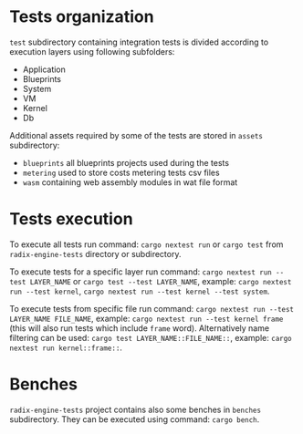 # Tests organization

`test` subdirectory containing integration tests is divided according to execution layers using following subfolders:

- Application
- Blueprints
- System
- VM
- Kernel
- Db

Additional assets required by some of the tests are stored in `assets` subdirectory:

- `blueprints` all blueprints projects used during the tests
- `metering` used to store costs metering tests csv files
- `wasm` containing web assembly modules in wat file format

# Tests execution

To execute all tests run command: `cargo nextest run` or `cargo test` from `radix-engine-tests` directory or subdirectory.

To execute tests for a specific layer run command: `cargo nextest run --test LAYER_NAME` or `cargo test --test LAYER_NAME`, example: `cargo nextest run --test kernel`, `cargo nextest run --test kernel --test system`.

To execute tests from specific file run command: `cargo nextest run --test LAYER_NAME FILE_NAME`, example: `cargo nextest run --test kernel frame` (this will also run tests which include `frame` word). Alternatively name filtering can be used: `cargo test LAYER_NAME::FILE_NAME::`, example: `cargo nextest run kernel::frame::`.

# Benches

`radix-engine-tests` project contains also some benches in `benches` subdirectory. They can be executed using command: `cargo bench`.
